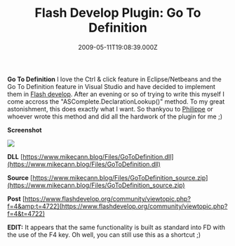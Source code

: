 ﻿---
coverImage: /posts/flash-develop-plugin-go-to-definition/cover.jpg
date: '2009-05-11T19:08:39.000Z'
tags:
  - c sharp
  - flash
  - flashdevelop
  - plugin
  - projects
title: 'Flash Develop Plugin: Go To Definition'
oldUrl: /c/flash-develop-plugin-go-to-definition
---

**Go To Definition**
I love the Ctrl &amp; click feature in Eclipse/Netbeans and the Go To Definition feature in Visual Studio and have decided to implement them in [Flash develop](https://www.flashdevelop.org/community/index.php). After an evening or so of trying to write this myself I come accross the "ASComplete.DeclarationLookup()" method. To my great astonishment, this does exactly what I want. So thankyou to [Philippe](https://www.flashdevelop.org/community/memberlist.php?mode=viewprofile&u=3) or whoever wrote this method and did all the hardwork of the plugin for me ;)

<!-- more -->

**Screenshot**

![](https://www.mikecann.blog/Files/GoToS01.png)

**DLL**
[https://www.mikecann.blog/Files/GoToDefinition.dll](https://www.mikecann.blog/Files/GoToDefinition.dll)

**Source**
[https://www.mikecann.blog/Files/GoToDefinition_source.zip](https://www.mikecann.blog/Files/GoToDefinition_source.zip)

**Post**
[https://www.flashdevelop.org/community/viewtopic.php?f=4&amp;t=4722](https://www.flashdevelop.org/community/viewtopic.php?f=4&t=4722)

**EDIT:**
It appears that the same functionality is built as standard into FD with the use of the F4 key. Oh well, you can still use this as a shortcut ;)
